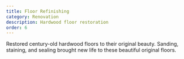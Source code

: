```yaml
---
title: Floor Refinishing
category: Renovation
description: Hardwood floor restoration
order: 6
---
```


Restored century-old hardwood floors to their original beauty. Sanding, staining, and sealing brought new life to these beautiful original floors.

